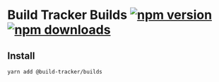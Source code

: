 # Build Tracker Builds [![npm version](https://img.shields.io/npm/v/@build-tracker/builds.svg?style=flat-square)](https://www.npmjs.com/package/@build-tracker/builds) [![npm downloads](https://img.shields.io/npm/dm/@build-tracker/builds.svg?style=flat-square)](https://www.npmjs.com/package/@build-tracker/builds)

## Install

```
yarn add @build-tracker/builds
```
